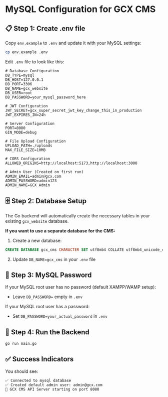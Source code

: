 # MySQL Configuration for GCX CMS

## 📋 Step 1: Create .env file

Copy `env.example` to `.env` and update it with your MySQL settings:

```bash
cp env.example .env
```

Edit `.env` file to look like this:

```env
# Database Configuration
DB_TYPE=mysql
DB_HOST=127.0.0.1
DB_PORT=3306
DB_NAME=gcx_website
DB_USER=root
DB_PASSWORD=your_mysql_password_here

# JWT Configuration
JWT_SECRET=gcx_super_secret_jwt_key_change_this_in_production
JWT_EXPIRES_IN=24h

# Server Configuration
PORT=8080
GIN_MODE=debug

# File Upload Configuration
UPLOAD_PATH=./uploads
MAX_FILE_SIZE=10MB

# CORS Configuration
ALLOWED_ORIGINS=http://localhost:5173,http://localhost:3000

# Admin User (Created on first run)
ADMIN_EMAIL=admin@gcx.com
ADMIN_PASSWORD=admin123
ADMIN_NAME=GCX Admin
```

## 🗄️ Step 2: Database Setup

The Go backend will automatically create the necessary tables in your existing `gcx_website` database.

**If you want to use a separate database for the CMS:**

1. Create a new database:
```sql
CREATE DATABASE gcx_cms CHARACTER SET utf8mb4 COLLATE utf8mb4_unicode_ci;
```

2. Update `DB_NAME=gcx_cms` in your `.env` file

## 🔑 Step 3: MySQL Password

If your MySQL root user has no password (default XAMPP/WAMP setup):
- Leave `DB_PASSWORD=` empty in `.env`

If your MySQL root user has a password:
- Set `DB_PASSWORD=your_actual_password` in `.env`

## 🚀 Step 4: Run the Backend

```bash
go run main.go
```

## ✅ Success Indicators

You should see:
```
✅ Connected to mysql database
✅ Created default admin user: admin@gcx.com
🚀 GCX CMS API Server starting on port 8080
```
